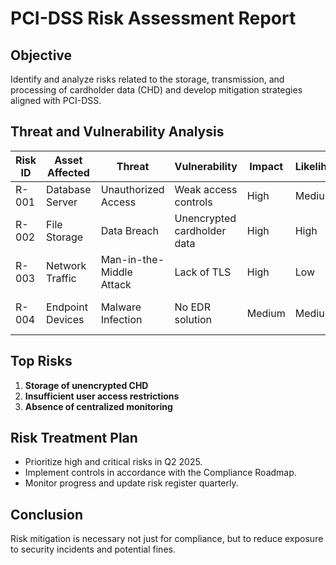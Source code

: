 # PCI-DSS Risk Assessment Report

## Objective
Identify and analyze risks related to the storage, transmission, and processing of cardholder data (CHD) and develop mitigation strategies aligned with PCI-DSS.

## Threat and Vulnerability Analysis

| Risk ID | Asset Affected     | Threat                        | Vulnerability                  | Impact | Likelihood | Risk Level | Recommended Control           |
|--------|--------------------|-------------------------------|--------------------------------|--------|------------|------------|-------------------------------|
| R-001  | Database Server    | Unauthorized Access           | Weak access controls           | High   | Medium     | High       | Enforce RBAC, MFA             |
| R-002  | File Storage       | Data Breach                   | Unencrypted cardholder data    | High   | High       | Critical   | Encrypt all stored CHD        |
| R-003  | Network Traffic    | Man-in-the-Middle Attack      | Lack of TLS                    | High   | Low        | Medium     | Enforce TLS 1.2+              |
| R-004  | Endpoint Devices   | Malware Infection             | No EDR solution                | Medium | Medium     | Medium     | Deploy EDR, regular scanning  |

## Top Risks
1. **Storage of unencrypted CHD**
2. **Insufficient user access restrictions**
3. **Absence of centralized monitoring**

## Risk Treatment Plan
- Prioritize high and critical risks in Q2 2025.
- Implement controls in accordance with the Compliance Roadmap.
- Monitor progress and update risk register quarterly.

## Conclusion
Risk mitigation is necessary not just for compliance, but to reduce exposure to security incidents and potential fines.

